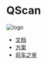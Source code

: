 # QScan
![logo](ydoc/images/dog@1x.png)

* [文档](/documents/index.md)
* [方案](/usage/index.md)
* [前车之鉴](/experience/index.md)